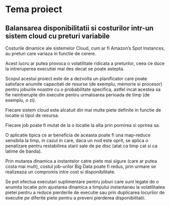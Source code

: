 # Tema proiect

## Balansarea disponibilitatii si costurilor intr-un sistem cloud cu preturi variabile

Costurile dinamice ale sistemelor Cloud, cum ar fi Amazon’s Spot Instances, au preturi care variaza in functie de cerere.

Acest lucru ar putea provoca o volatilitate ridicata a preturilor, ceea ce duce la intreruperea executiei mai des decat se poate astepta.

Scopul acestui proiect este de a dezvolta un planificator care poate satisface anumite capacitati de resurse (de exemplu, memorie si procesor) pentru joburile noastre cu o probabilitate specifica, astfel incat acestea sa fie neintrerupte din executie pentru urmatoarea perioada de timp (de exemplu, o zi).

Fiecare sistem cloud este alcatuit din mai multe piete definite in functie de locatie si tipul de resursa.

Fiecare job poate fi mutat de la o locatie la alta prin pornirea si oprirea sa.

O aplicatie tipica ce ar beneficia de aceasta poate fi una map-reduce sensibila la timp, in cazul in care, daca un nod este oprit, se aplica o penalizare pentru restabilirea starii sale de pe disc (atat ca timp cat si ca latime de banda).

Prin mutarea dinamica a instantelor catre piete mai sigure (care ar putea costa mai mult), costul job-urilor Big Data poate fi redus, prin urmare se realizeaza un compromis intre cost si disponibilitate.

Se pot efectua executari suplimentare pentru joburi care sunt legate de o anumita locatie prin ajustarea dinamica a timpului instantaneu la volatilitatea pietei pentru a reduce pierderile de executie sau prin duplicarea locurilor de executie pe diferite piete pentru a preveni pierderea disponibilitatii.
